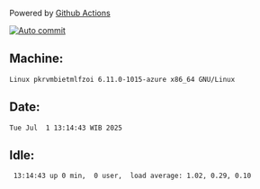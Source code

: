 Powered by [Github Actions](https://github.com/features/actions)

[![Auto commit](https://github.com/hiage/workstation/workflows/Auto%20commit/badge.svg)](https://github.com/hiage/workstation/actions?query=workflow%3A%22Auto+commit%22)

## Machine:
```
Linux pkrvmbietmlfzoi 6.11.0-1015-azure x86_64 GNU/Linux
```
## Date:
```
Tue Jul  1 13:14:43 WIB 2025
```
## Idle:
```
 13:14:43 up 0 min,  0 user,  load average: 1.02, 0.29, 0.10
```
